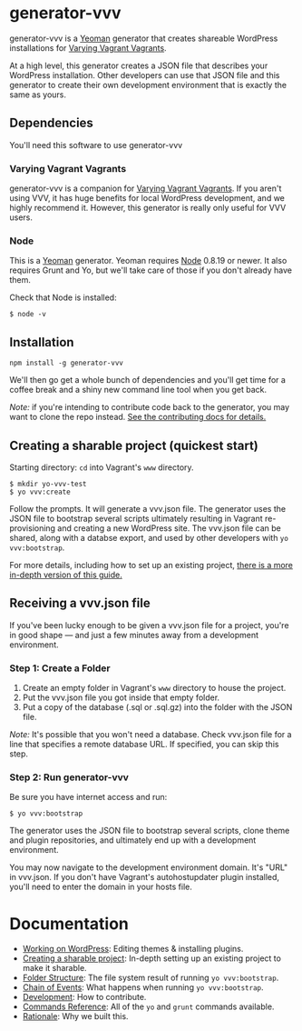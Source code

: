 # generator-vvv

generator-vvv is a [Yeoman](http://yeoman.io/) generator that creates shareable WordPress installations
for [Varying Vagrant Vagrants](https://github.com/Varying-Vagrant-Vagrants/VVV).

At a high level, this generator creates a JSON file that describes your WordPress installation. Other developers can use that JSON file and this generator to create their own development environment that is exactly the same as yours.

## Dependencies
You'll need this software to use generator-vvv

### Varying Vagrant Vagrants
generator-vvv is a companion for [Varying Vagrant Vagrants](https://github.com/Varying-Vagrant-Vagrants/VVV). If you aren't using VVV, it has huge benefits for local WordPress development, and we highly recommend it. However, this generator is really only useful for VVV users.

### Node
This is a [Yeoman](http://yeoman.io/) generator. Yeoman requires [Node](http://nodejs.org/) 0.8.19 or newer. It also requires Grunt and Yo, but we'll take care of those if you don't already have them.

Check that Node is installed:
````
$ node -v
````

## Installation
`npm install -g generator-vvv`

We'll then go get a whole bunch of dependencies and you'll get time for a coffee break and a shiny
new command line tool when you get back.

_Note:_ if you're intending to contribute code back to the generator, you may want to clone the repo instead. [See the contributing docs for details.](CONTRIBUTING.md)

## Creating a sharable project (quickest start)

Starting directory:
`cd` into Vagrant's `www` directory.

````
$ mkdir yo-vvv-test
$ yo vvv:create
````

Follow the prompts. It will generate a vvv.json file. The generator uses the JSON file to bootstrap several scripts ultimately resulting in Vagrant re-provisioning and creating a new WordPress site. The vvv.json file can be shared, along with a databse export, and used by other developers with `yo vvv:bootstrap`.

For more details, including how to set up an existing project, [there is a more in-depth version of this guide.](docs/creating-a-project.md)

## Receiving a vvv.json file
If you've been lucky enough to be given a vvv.json file for a project, you're in good shape — and just a few minutes away from a development environment.

### Step 1: Create a Folder
1. Create an empty folder in Vagrant's `www` directory to house the project.
1. Put the vvv.json file you got inside that empty folder.
1. Put a copy of the database (.sql or .sql.gz) into the folder with the JSON file.

_Note:_ It's possible that you won't need a database. Check vvv.json file for a line that specifies a remote database URL. If specified, you can skip this step.


### Step 2: Run generator-vvv
Be sure you have internet access and run:
````
$ yo vvv:bootstrap
````
The generator uses the JSON file to bootstrap several scripts, clone theme and plugin repositories, and ultimately end up with a development environment.

You may now navigate to the development environment domain. It's "URL" in vvv.json. If you don't have Vagrant's autohostupdater plugin installed, you'll need to enter the domain in your hosts file.

# Documentation
* [Working on WordPress](docs/working-on-wordpress.md): Editing themes & installing plugins.
* [Creating a sharable project](docs/creating-a-project.md): In-depth setting up an existing project to make it sharable.
* [Folder Structure](docs/folder-structure.md): The file system result of running `yo vvv:bootstrap`.
* [Chain of Events](docs/chain-of-events.md): What happens when running `yo vvv:bootstrap`.
* [Development](docs/development.md): How to contribute.
* [Commands Reference](docs/commands-reference.md): All of the `yo` and `grunt` commands available.
* [Rationale](docs/rationale.md): Why we built this.
